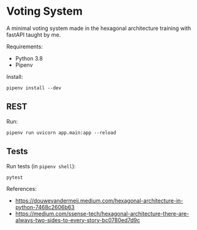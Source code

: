 # Voting System

A minimal voting system made in the hexagonal architecture training with fastAPI taught by me.

Requirements:

* Python 3.8
* Pipenv

Install:

    pipenv install --dev

## REST

Run:

    pipenv run uvicorn app.main:app --reload

## Tests

Run tests (in `pipenv shell`):

    pytest

References: 
 - https://douwevandermeij.medium.com/hexagonal-architecture-in-python-7468c2606b63
 - https://medium.com/ssense-tech/hexagonal-architecture-there-are-always-two-sides-to-every-story-bc0780ed7d9c